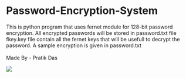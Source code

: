 # Password-Encryption-System
This is python program that uses fernet module for 128-bit password encryption. All encrypted passwords will be stored in password.txt file fkey.key file contain all the fernet keys that will be usefull to decrypt the password. A sample encryption is given in password.txt
<br><br>
Made By - Pratik Das

<img src="demo img.png">
